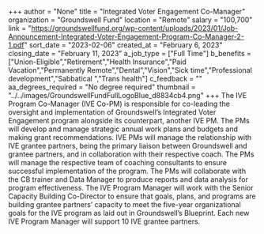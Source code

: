 +++
author = "None"
title = "Integrated Voter Engagement Co-Manager"
organization = "Groundswell Fund"
location = "Remote"
salary = "100,700"
link = "https://groundswellfund.org/wp-content/uploads/2023/01/Job-Announcement-Integrated-Voter-Engagement-Program-Co-Manager-2-1.pdf"
sort_date = "2023-02-06"
created_at = "February 6, 2023"
closing_date = "February 11, 2023"
a_job_type = ["Full Time"]
b_benefits = ["Union-Eligible","Retirement","Health Insurance","Paid Vacation","Permanently Remote","Dental","Vision","Sick time","Professional development","Sabbatical ","Trans health"]
c_feedback = ""
aa_degrees_required = "No degree required"
thumbnail = "../../images/GroundswellFundFullLogoBlue_d8834cb4.png"
+++
The IVE Program Co-Manager (IVE Co-PM) is responsible for co-leading the oversight and implementation of Groundswell’s Integrated Voter Engagement program alongside its counterpart, another IVE PM. The PMs will develop and manage strategic annual work plans and budgets and making grant recommendations. IVE PMs will manage the relationship with IVE grantee partners, being the primary liaison between Groundswell and grantee partners, and in collaboration with their respective coach. The PMs will manage the respective team of coaching consultants to ensure successful implementation of the program. The PMs will collaborate with the CB trainer and Data Manager to produce reports and data analysis for program effectiveness. The IVE Program Manager will work with the Senior Capacity Building Co-Director to ensure that goals, plans, and programs are building grantee partners’ capacity to meet the five-year organizational goals for the IVE program as laid out in Groundswell’s Blueprint. Each new IVE Program Manager will support 10 IVE grantee partners.